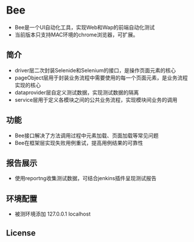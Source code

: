 Bee
======
* Bee是一个UI自动化工具，实现Web和Wap的前端自动化测试
* 当前版本只支持MAC环境的chrome浏览器，可扩展。

简介
--------
* driver层二次封装Selenide和Selenium的接口，是操作页面元素的核心
* pageObject层用于封装业务流程中需要使用的每一个页面元素，是业务流程实现的核心
* dataprovider层自定义测试数据，实现测试数据的隔离
* service层用于定义各模块之间的公共业务流程，实现模块间业务的调用

功能
--------
* Bee接口解决了方法调用过程中元素加载、页面加载等常见问题
* Bee在框架层实现失败用例重试，提高用例结果的可靠性

报告展示
--------
* 使用reportng收集测试数据，可结合jenkins插件呈现测试报告

环境配置
--------
* 被测环境添加  127.0.0.1   localhost 

License
-------

